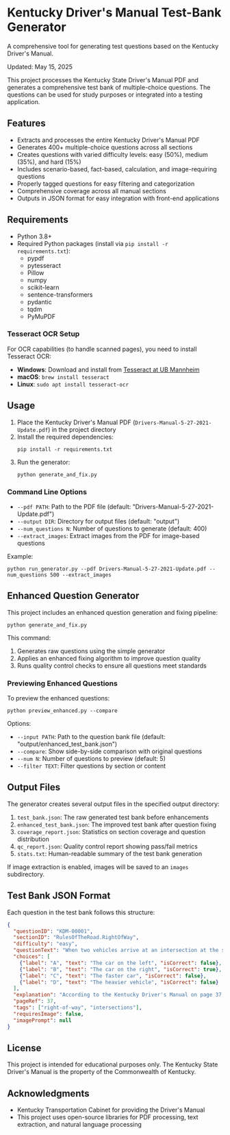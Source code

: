 # Kentucky Driver's Manual Test-Bank Generator

A comprehensive tool for generating test questions based on the Kentucky Driver's Manual.

Updated: May 15, 2025

This project processes the Kentucky State Driver's Manual PDF and generates a comprehensive test bank of multiple-choice questions. The questions can be used for study purposes or integrated into a testing application.

## Features

- Extracts and processes the entire Kentucky Driver's Manual PDF
- Generates 400+ multiple-choice questions across all sections
- Creates questions with varied difficulty levels: easy (50%), medium (35%), and hard (15%)
- Includes scenario-based, fact-based, calculation, and image-requiring questions
- Properly tagged questions for easy filtering and categorization
- Comprehensive coverage across all manual sections
- Outputs in JSON format for easy integration with front-end applications

## Requirements

- Python 3.8+
- Required Python packages (install via `pip install -r requirements.txt`):
  - pypdf
  - pytesseract
  - Pillow
  - numpy
  - scikit-learn
  - sentence-transformers
  - pydantic
  - tqdm
  - PyMuPDF

### Tesseract OCR Setup

For OCR capabilities (to handle scanned pages), you need to install Tesseract OCR:

- **Windows**: Download and install from [Tesseract at UB Mannheim](https://github.com/UB-Mannheim/tesseract/wiki)
- **macOS**: `brew install tesseract`
- **Linux**: `sudo apt install tesseract-ocr`

## Usage

1. Place the Kentucky Driver's Manual PDF (`Drivers-Manual-5-27-2021-Update.pdf`) in the project directory
2. Install the required dependencies:
   ```
   pip install -r requirements.txt
   ```
3. Run the generator:
   ```
   python generate_and_fix.py
   ```

### Command Line Options

- `--pdf PATH`: Path to the PDF file (default: "Drivers-Manual-5-27-2021-Update.pdf")
- `--output DIR`: Directory for output files (default: "output")
- `--num_questions N`: Number of questions to generate (default: 400)
- `--extract_images`: Extract images from the PDF for image-based questions

Example:
```
python run_generator.py --pdf Drivers-Manual-5-27-2021-Update.pdf --num_questions 500 --extract_images
```

## Enhanced Question Generator

This project includes an enhanced question generation and fixing pipeline:

```
python generate_and_fix.py
```

This command:
1. Generates raw questions using the simple generator
2. Applies an enhanced fixing algorithm to improve question quality
3. Runs quality control checks to ensure all questions meet standards

### Previewing Enhanced Questions

To preview the enhanced questions:

```
python preview_enhanced.py --compare
```

Options:
- `--input PATH`: Path to the question bank file (default: "output/enhanced_test_bank.json")
- `--compare`: Show side-by-side comparison with original questions
- `--num N`: Number of questions to preview (default: 5)
- `--filter TEXT`: Filter questions by section or content

## Output Files

The generator creates several output files in the specified output directory:

1. `test_bank.json`: The raw generated test bank before enhancements
2. `enhanced_test_bank.json`: The improved test bank after question fixing
3. `coverage_report.json`: Statistics on section coverage and question distribution
4. `qc_report.json`: Quality control report showing pass/fail metrics
5. `stats.txt`: Human-readable summary of the test bank generation

If image extraction is enabled, images will be saved to an `images` subdirectory.

## Test Bank JSON Format

Each question in the test bank follows this structure:

```json
{
  "questionID": "KDM-00001",
  "sectionID": "RulesOfTheRoad.RightOfWay",
  "difficulty": "easy",
  "questionText": "When two vehicles arrive at an intersection at the same time, which driver has the right-of-way?",
  "choices": [
    {"label": "A", "text": "The car on the left", "isCorrect": false},
    {"label": "B", "text": "The car on the right", "isCorrect": true},
    {"label": "C", "text": "The faster car", "isCorrect": false},
    {"label": "D", "text": "The heavier vehicle", "isCorrect": false}
  ],
  "explanation": "According to the Kentucky Driver's Manual on page 37, the driver on the right has the right-of-way when two vehicles arrive at an intersection at the same time.",
  "pageRef": 37,
  "tags": ["right-of-way", "intersections"],
  "requiresImage": false,
  "imagePrompt": null
}
```

## License

This project is intended for educational purposes only. The Kentucky State Driver's Manual is the property of the Commonwealth of Kentucky.

## Acknowledgments

- Kentucky Transportation Cabinet for providing the Driver's Manual
- This project uses open-source libraries for PDF processing, text extraction, and natural language processing 